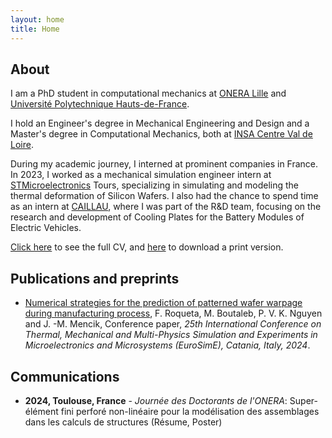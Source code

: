 ```yaml
---
layout: home
title: Home
---
```


## About

I am a PhD student in computational mechanics at [ONERA Lille](https://www.onera.fr/fr) and [Université Polytechnique Hauts-de-France](https://www.uphf.fr/).

I hold an Engineer's degree in Mechanical Engineering and Design and a Master's degree in Computational Mechanics, both at [INSA Centre Val de Loire](https://insa-centrevaldeloire.fr/fr/).

During my academic journey, I interned at prominent companies in France. In 2023, I worked as a mechanical simulation engineer intern at [STMicroelectronics](https://www.st.com/content/st_com/en.html) Tours, specializing in simulating and modeling the thermal deformation of Silicon Wafers. I also had the chance to spend time as an intern at [CAILLAU](https://www.caillau.com/?lang=fr), where I was part of the R&D team, focusing on the research and development of Cooling Plates for the Battery Modules of Electric Vehicles.

[Click here](/cv) to see the full CV, and [here](/PDF/CV_English.pdf) to download a print version.

## Publications and preprints

* [Numerical strategies for the prediction of patterned wafer warpage during manufacturing process](https://ieeexplore.ieee.org/document/10491558), F. Roqueta, M. Boutaleb, P. V. K. Nguyen and J. -M. Mencik, Conference paper, *25th International Conference on Thermal, Mechanical and Multi-Physics Simulation and Experiments in Microelectronics and Microsystems (EuroSimE), Catania, Italy, 2024*.

## Communications

* **2024, Toulouse, France** - *Journée des Doctorants de l'ONERA*: Super-élément fini perforé non-linéaire pour la modélisation des assemblages dans les calculs de structures (Résume, Poster)

<!-- {% include archive.html %} -->